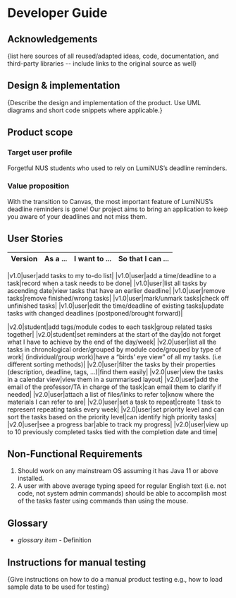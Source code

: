 # Developer Guide

## Acknowledgements

{list here sources of all reused/adapted ideas, code, documentation, and third-party libraries -- include links to the original source as well}

## Design & implementation

{Describe the design and implementation of the product. Use UML diagrams and short code snippets where applicable.}


## Product scope
### Target user profile

Forgetful NUS students who used to rely on LumiNUS’s deadline reminders.

### Value proposition

With the transition to Canvas, the most important feature of LumiNUS’s deadline reminders is gone! Our project aims to 
bring an application to keep you aware of your deadlines and not miss them.


## User Stories

|Version| As a ... | I want to ... | So that I can ...|
|--------|----------|---------------|------------------|

|v1.0|user|add tasks to my to-do list|
|v1.0|user|add a time/deadline to a task|record when a task needs to be done|
|v1.0|user|list all tasks by ascending date|view tasks that have an earlier deadline|
|v1.0|user|remove tasks|remove finished/wrong tasks|
|v1.0|user|mark/unmark tasks|check off unfinished tasks|
|v1.0|user|edit the time/deadline of existing tasks|update tasks with changed deadlines (postponed/brought forward)|

|v2.0|student|add tags/module codes to each task|group related tasks together|
|v2.0|student|set reminders at the start of the day|do not forget what I have to achieve by the end of the day/week|
|v2.0|user|list all the tasks in chronological order/grouped by module code/grouped by type of work|
(individual/group work)|have a “birds’ eye view” of all my tasks. (i.e different sorting methods)|
|v2.0|user|filter the tasks by their properties (description, deadline, tags, …)|find them easily|
|v2.0|user|view the tasks in a calendar view|view them in a summarised layout|
|v2.0|user|add the email of the professor/TA in charge of the task|can email them to clarify if needed|
|v2.0|user|attach a list of files/links to refer to|know where the materials I can refer to are|
|v2.0|user|set a task to repeat|create 1 task to represent repeating tasks every week|
|v2.0|user|set priority level and can sort the tasks based on the priority level|can identify high priority tasks|
|v2.0|user|see a progress bar|able to track my progress|
|v2.0|user|view up to 10 previously completed tasks tied with the completion date and time|


## Non-Functional Requirements

1. Should work on any mainstream OS assuming it has Java 11 or above installed.
2. A user with above average typing speed for regular English text (i.e. not code, not system admin commands) should be 
able to accomplish most of the tasks faster using commands than using the mouse.

## Glossary

* *glossary item* - Definition

## Instructions for manual testing

{Give instructions on how to do a manual product testing e.g., how to load sample data to be used for testing}
